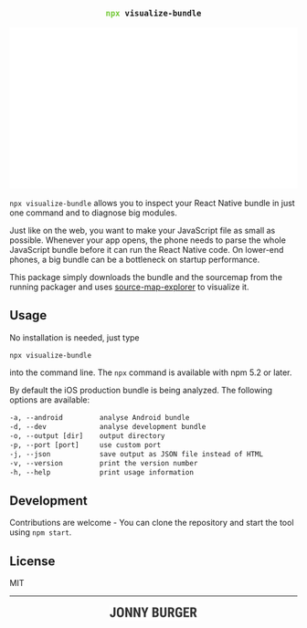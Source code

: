 <p>
    <h3 align="center"><code><span style="color: #72C834">npx</span> visualize-bundle</code></h3>
</p>
<p align="center">
<img src="https://github.com/JonnyBurger/npx-visualize-bundle/raw/master/npx-visualize-bundle.gif"/>
</p>
<p> </p>
<p> </p>



`npx visualize-bundle` allows you to inspect your React Native bundle in just one command and to diagnose big modules.

Just like on the web, you want to make your JavaScript file as small as possible. Whenever your app opens, the phone needs to parse the whole JavaScript bundle before it can run the React Native code. On lower-end phones, a big bundle can be a bottleneck on startup performance.

This package simply downloads the bundle and the sourcemap from the running packager and uses [source-map-explorer](https://github.com/danvk/source-map-explorer) to visualize it.

## Usage

No installation is needed, just type

```sh
npx visualize-bundle
```

into the command line. The `npx` command is available with npm 5.2 or later.

By default the iOS production bundle is being analyzed.
The following options are available:

```
-a, --android         analyse Android bundle 
-d, --dev             analyse development bundle
-o, --output [dir]    output directory
-p, --port [port]     use custom port
-j, --json            save output as JSON file instead of HTML
-v, --version         print the version number
-h, --help            print usage information
```

## Development

Contributions are welcome - You can clone the repository and start the tool using `npm start`.

## License
MIT

---

<p align="center">
    <a href="https://twitter.com/JNYBGR">
        <img src="https://github.com/JonnyBurger/npx-visualize-bundle/raw/master/credit.png" height="28"/>
    </a>
</p>
